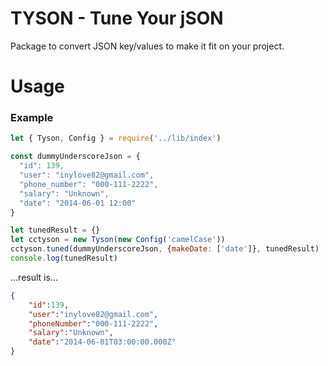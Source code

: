 # TYSON - Tune Your jSON
Package to convert JSON key/values to make it fit on your project.

# Usage

### Example
```javascript
let { Tyson, Config } = require('../lib/index')

const dummyUnderscoreJson = {
  "id": 139,
  "user": "inylove82@gmail.com",
  "phone_number": "000-111-2222",
  "salary": "Unknown",
  "date": "2014-06-01 12:00"
}

let tunedResult = {}
let cctyson = new Tyson(new Config('camelCase'))
cctyson.tuned(dummyUnderscoreJson, {makeDate: ['date']}, tunedResult)
console.log(tunedResult)
```
...result is...
```json
{
    "id":139,
    "user":"inylove82@gmail.com",
    "phoneNumber":"000-111-2222",
    "salary":"Unknown",
    "date":"2014-06-01T03:00:00.000Z"
}
```


